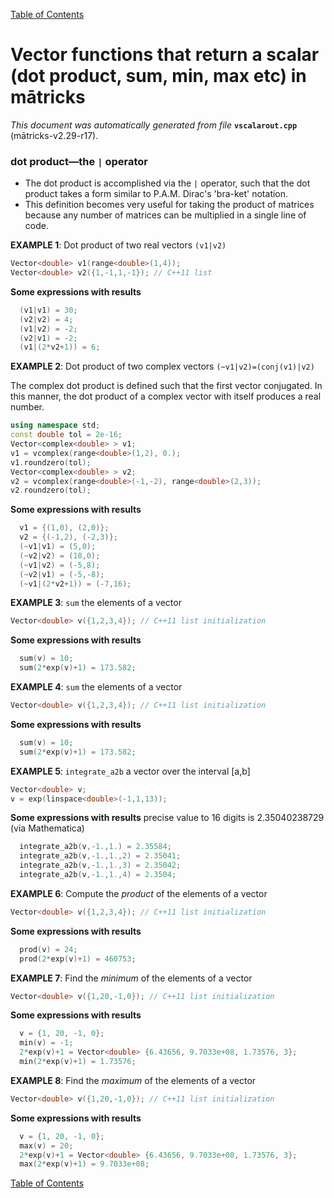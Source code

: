 
[Table of Contents](README.md)


# Vector functions that return a scalar (dot product, sum, min, max etc) in mātricks
_This document was automatically generated from file_ **`vscalarout.cpp`** (mātricks-v2.29-r17).

### dot product—the `|` operator
* The dot product is accomplished via the `|` operator, such that the dot product takes a form similar to P.A.M. Dirac's 'bra-ket' notation.
* This definition becomes very useful for taking the product of matrices because any number of matrices can be multiplied in a single line of code.


**EXAMPLE 1**: Dot product of two real vectors `(v1|v2)`
```C++
Vector<double> v1(range<double>(1,4));
Vector<double> v2({1,-1,1,-1}); // C++11 list
```

**Some expressions with results**
```C++
  (v1|v1) = 30; 
  (v2|v2) = 4; 
  (v1|v2) = -2; 
  (v2|v1) = -2; 
  (v1|(2*v2+1)) = 6; 
```



**EXAMPLE 2**: Dot product of two complex vectors `(~v1|v2)=(conj(v1)|v2)`

The complex dot product is defined such that the first vector conjugated.  In this manner, the dot product of a complex vector with itself produces a real number.
```C++
using namespace std;
const double tol = 2e-16;
Vector<complex<double> > v1;
v1 = vcomplex(range<double>(1,2), 0.);
v1.roundzero(tol);
Vector<complex<double> > v2;
v2 = vcomplex(range<double>(-1,-2), range<double>(2,3));
v2.roundzero(tol);
```

**Some expressions with results**
```C++
  v1 = {(1,0), (2,0)}; 
  v2 = {(-1,2), (-2,3)}; 
  (~v1|v1) = (5,0); 
  (~v2|v2) = (18,0); 
  (~v1|v2) = (-5,8); 
  (~v2|v1) = (-5,-8); 
  (~v1|(2*v2+1)) = (-7,16); 
```



**EXAMPLE 3**: `sum` the elements of a vector
```C++
Vector<double> v({1,2,3,4}); // C++11 list initialization
```

**Some expressions with results**
```C++
  sum(v) = 10; 
  sum(2*exp(v)+1) = 173.582; 
```



**EXAMPLE 4**: `sum` the elements of a vector
```C++
Vector<double> v({1,2,3,4}); // C++11 list initialization
```

**Some expressions with results**
```C++
  sum(v) = 10; 
  sum(2*exp(v)+1) = 173.582; 
```



**EXAMPLE 5**: `integrate_a2b` a vector over the interval [a,b]
```C++
Vector<double> v;
v = exp(linspace<double>(-1,1,13));
```

**Some expressions with results** precise value to 16 digits is 2.35040238729 (via Mathematica)
```C++
  integrate_a2b(v,-1.,1.) = 2.35584; 
  integrate_a2b(v,-1.,1.,2) = 2.35041; 
  integrate_a2b(v,-1.,1.,3) = 2.35042; 
  integrate_a2b(v,-1.,1.,4) = 2.3504; 
```



**EXAMPLE 6**: Compute the _product_ of the elements of a vector
```C++
Vector<double> v({1,2,3,4}); // C++11 list initialization
```

**Some expressions with results**
```C++
  prod(v) = 24; 
  prod(2*exp(v)+1) = 460753; 
```



**EXAMPLE 7**: Find the _minimum_ of the elements of a vector
```C++
Vector<double> v({1,20,-1,0}); // C++11 list initialization
```

**Some expressions with results**
```C++
  v = {1, 20, -1, 0}; 
  min(v) = -1; 
  2*exp(v)+1 = Vector<double> {6.43656, 9.7033e+08, 1.73576, 3}; 
  min(2*exp(v)+1) = 1.73576; 
```



**EXAMPLE 8**: Find the _maximum_ of the elements of a vector
```C++
Vector<double> v({1,20,-1,0}); // C++11 list initialization
```

**Some expressions with results**
```C++
  v = {1, 20, -1, 0}; 
  max(v) = 20; 
  2*exp(v)+1 = Vector<double> {6.43656, 9.7033e+08, 1.73576, 3}; 
  max(2*exp(v)+1) = 9.7033e+08; 
```


[Table of Contents](README.md)
